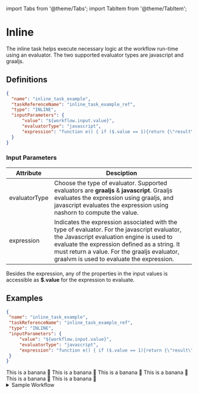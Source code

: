 import Tabs from '@theme/Tabs';
import TabItem from '@theme/TabItem';

# Inline 

The inline task helps execute necessary logic at the workflow run-time using an evaluator. The two supported evaluator types are javascript and graaljs.

## Definitions
```json
{
  "name": "inline_task_example",
  "taskReferenceName": "inline_task_example_ref",
  "type": "INLINE",
  "inputParameters": {
      "value": "${workflow.input.value}",
      "evaluatorType": "javascript",
      "expression": "function e() { if ($.value == 1){return {\"result\": true}} else { return {\"result\": false}}} e();"
  }
}
```

### Input Parameters

| Attribute | Desciption |
| --------- | ---------- |
| evaluatorType | Choose the type of evaluator. Supported evaluators are **graaljs** & **javascript**. Graaljs evaluates the expression using graaljs, and javascript evaluates the expression using nashorn to compute the value. |
| expression | Indicates the expression associated with the type of evaluator. For the javascript evaluator, the Javascript evaluation engine is used to evaluate the expression defined as a string. It must return a value. For the graaljs evaluator, graalvm is used to evaluate the expression. |

Besides the expression, any of the properties in the input values is accessible as **$.value** for the expression to evaluate.

## Examples

<Tabs>
<TabItem value="UI" label="UI">
</TabItem>
 <TabItem value="JSON" lable="JSON">

 ```json
{
  "name": "inline_task_example",
  "taskReferenceName": "inline_task_example_ref",
  "type": "INLINE",
  "inputParameters": {
      "value": "${workflow.input.value}",
      "evaluatorType": "javascript",
      "expression": "function e() { if ($.value == 1){return {\"result\": true}} else { return {\"result\": false}}} e();"
  }
}
```

</TabItem>
<TabItem value="Java" label="Java">
This is a banana 🍌
</TabItem>
<TabItem value="Python" label="Python">
  This is a banana 🍌
</TabItem>
<TabItem value="Golang" label="Golang">
    This is a banana 🍌
</TabItem>
<TabItem value="CSharp" label="CSharp">
  This is a banana 🍌
</TabItem>
<TabItem value="clojure" label="Clojure">
    This is a banana 🍌
</TabItem>
<TabItem value="Javascript" label="Javascript">
    This is a banana 🍌
</TabItem>
</Tabs>

<details><summary>Sample Workflow</summary>
<p>
Add Examples
</p>
</details>
